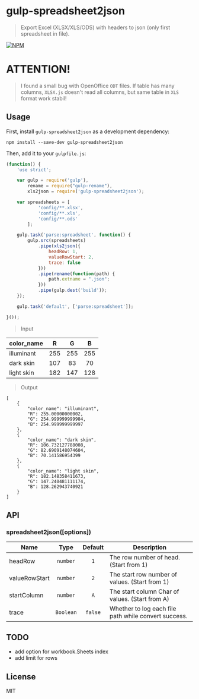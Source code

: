 # gulp-spreadsheet2json
> Export Excel (XLSX/XLS/ODS) with headers to json (only first spreadsheet in file).


[![NPM](https://nodei.co/npm/gulp-spreadsheet2json.png?downloads=true&downloadRank=true&stars=true)](https://nodei.co/npm/gulp-spreadsheet2json/)

# ATTENTION!

> I found a small bug with OpenOffice `ODT` files. If table has many columns, `XLSX.js` doesn't read all columns, but same table in `XLS` format work stabil!

## Usage
First, install `gulp-spreadsheet2json` as a development dependency:

```shell
npm install --save-dev gulp-spreadsheet2json
```

Then, add it to your `gulpfile.js`:

```javascript
(function() {
    'use strict';

    var gulp = require('gulp'),
        rename = require("gulp-rename"),
        xls2json = require('gulp-spreadsheet2json');

    var spreadsheets = [
            'config/**.xlsx',
            'config/**.xls',
            'config/**.ods'
        ];

    gulp.task('parse:spreadsheet', function() {
        gulp.src(spreadsheets)
            .pipe(xls2json({
                headRow: 1,
                valueRowStart: 2,
                trace: false
            }))
            .pipe(rename(function(path) {
                path.extname = ".json";
            }))
            .pipe(gulp.dest('build'));
    });

    gulp.task('default', ['parse:spreadsheet']);

}());
```

> Input

color_name	| R	| G	| B
--- | :---: | :---: | :---:
illuminant	| 255	| 255	| 255
dark skin	| 107	| 83	| 70
light skin	| 182	| 147	| 128

> Output

```
[
    {
        "color_name": "illuminant",
        "R": 255.00000000002,
        "G": 254.999999999984,
        "B": 254.999999999997
    },
    {
        "color_name": "dark skin",
        "R": 106.732127788008,
        "G": 82.6909148074604,
        "B": 70.141586954399
    },
    {
        "color_name": "light skin",
        "R": 182.148358411673,
        "G": 147.240481111174,
        "B": 128.262943740921
    }
]
```


## API

### spreadsheet2json([options])

Name | Type | Default | Description
--- | :---: | :---: | ---
headRow | `number` | `1` | The row number of head. (Start from 1)
valueRowStart | `number` | `2` | The start row number of values. (Start from 1)
startColumn | `number` | `A` | The start column Char of values. (Start from A)
trace | `Boolean` | `false` | Whether to log each file path while convert success.


## TODO

* add option for workbook.Sheets index
* add limit for rows

## License
MIT
